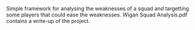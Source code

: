 Simple framework for analysing the weaknesses of a squad and targetting some players that could ease the weaknesses. Wigan Squad Analysis.pdf contains a write-up of the project.
